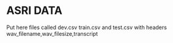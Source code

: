 # ASRI DATA
Put here files called dev.csv train.csv and test.csv with headers wav_filename,wav_filesize,transcript
